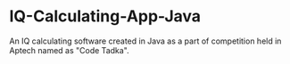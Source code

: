 # IQ-Calculating-App-Java
An IQ calculating software created in Java as a part of competition held in Aptech named as "Code Tadka".
